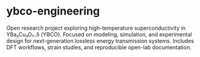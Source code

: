 # ybco-engineering
Open research project exploring high-temperature superconductivity in YBa₂Cu₃O₇₋δ (YBCO). Focused on modeling, simulation, and experimental design for next-generation lossless energy transmission systems. Includes DFT workflows, strain studies, and reproducible open-lab documentation.
